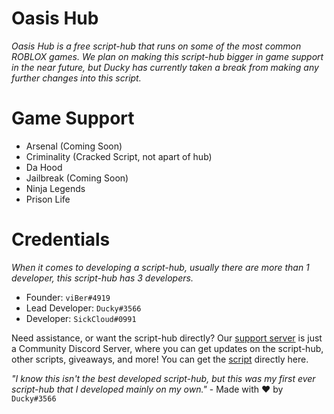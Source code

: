 # Oasis Hub

*Oasis Hub is a free script-hub that runs on some of the most common ROBLOX games. We plan on making this script-hub bigger in game support in the near future, but Ducky has currently taken a break from making any further changes into this script.*

# Game Support

- Arsenal (Coming Soon)
- Criminality (Cracked Script, not apart of hub)
- Da Hood
- Jailbreak (Coming Soon)
- Ninja Legends
- Prison Life

# Credentials

*When it comes to developing a script-hub, usually there are more than 1 developer, this script-hub has 3 developers.*

- Founder: `viBer#4919`
- Lead Developer: `Ducky#3566`
- Developer: `SickCloud#0991`

Need assistance, or want the script-hub directly? Our [support server](https://discord.gg/t2wWA3hph3) is just a Community Discord Server, where you can get updates on the script-hub, other scripts, giveaways, and more! You can get the [script](https://github.com/bruvzz/oasishub/blob/main/script) directly here.

*"I know this isn't the best developed script-hub, but this was my first ever script-hub that I developed mainly on my own."* - Made with ❤️ by `Ducky#3566`
